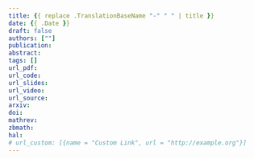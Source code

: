 ```yaml
---
title: {{ replace .TranslationBaseName "-" " " | title }}
date: {{ .Date }}
draft: false
authors: [""]
publication:
abstract:
tags: []
url_pdf:
url_code:
url_slides:
url_video:
url_source:
arxiv:
doi:
mathrev:
zbmath:
hal:
# url_custom: [{name = "Custom Link", url = "http://example.org"}]
---
```

